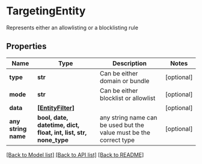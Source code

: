 # TargetingEntity

Represents either an allowlisting or a blocklisting rule

## Properties
Name | Type | Description | Notes
------------ | ------------- | ------------- | -------------
**type** | **str** | Can be either domain or bundle | [optional] 
**mode** | **str** | Can be either blocklist or allowlist | [optional] 
**data** | [**[EntityFilter]**](EntityFilter.md) |  | [optional] 
**any string name** | **bool, date, datetime, dict, float, int, list, str, none_type** | any string name can be used but the value must be the correct type | [optional]

[[Back to Model list]](../README.md#documentation-for-models) [[Back to API list]](../README.md#documentation-for-api-endpoints) [[Back to README]](../README.md)


